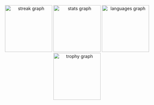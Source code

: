 <div align="center">
  <img src="https://streak-stats.demolab.com?user=k1nxx&locale=en&mode=daily&theme=nord&hide_border=true&border_radius=0&order=3" height="150" alt="streak graph"  />
  <img src="https://github-readme-stats.vercel.app/api?username=k1nxx&hide_title=true&hide_rank=false&show_icons=true&include_all_commits=true&count_private=true&disable_animations=true&theme=nord&locale=en&hide_border=true&order=1" height="150" alt="stats graph"  />
  <img src="https://github-readme-stats.vercel.app/api/top-langs?username=k1nxx&locale=en&hide_title=true&layout=default%20&card_width=320&langs_count=5&theme=nord&hide_border=true&order=2" height="150" alt="languages graph"  />
  <img src="https://github-profile-trophy.vercel.app?username=k1nxx&theme=nord&column=-1&row=1&margin-w=8&margin-h=8&no-bg=true&no-frame=true&order=4" height="150" alt="trophy graph"  />
</div>

###

